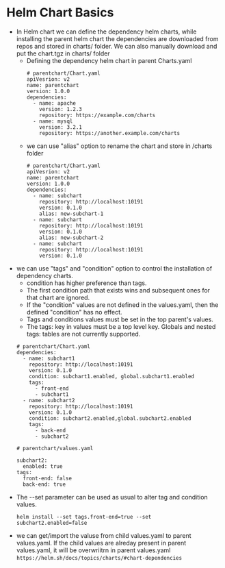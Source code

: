 # Helm Chart Basics

* In Helm chart we can define the dependency helm charts, while installing the parent helm chart the dependencies are downloaded from repos and stored in charts/ folder. We can also manually download and put the chart.tgz in charts/ folder
  * Defining the dependency helm chart in parent Charts.yaml
    ```
    # parentchart/Chart.yaml
    apiVesrion: v2
    name: parentchart
    version: 1.0.0
    dependencies:
      - name: apache
        version: 1.2.3
        repository: https://example.com/charts
      - name: mysql
        version: 3.2.1
        repository: https://another.example.com/charts
    ```
  * we can use "alias" option to rename the chart and store in /charts folder
    ```
    # parentchart/Chart.yaml
    apiVesrion: v2
    name: parentchart
    version: 1.0.0
    dependencies:
      - name: subchart
        repository: http://localhost:10191
        version: 0.1.0
        alias: new-subchart-1
      - name: subchart
        repository: http://localhost:10191
        version: 0.1.0
        alias: new-subchart-2
      - name: subchart
        repository: http://localhost:10191
        version: 0.1.0
    ```
* we can use "tags" and "condition" option to control the installation of dependency charts. 
  * condition has higher preference than tags.
  * The first condition path that exists wins and subsequent ones for that chart are ignored.
  * If the "condition" values are not defined in the values.yaml, then the defined "condition" has no effect.
  * Tags and conditions values must be set in the top parent's values.
  * The tags: key in values must be a top level key. Globals and nested tags: tables are not currently supported.
  ```
  # parentchart/Chart.yaml
  dependencies:
    - name: subchart1
      repository: http://localhost:10191
      version: 0.1.0
      condition: subchart1.enabled, global.subchart1.enabled
      tags:
        - front-end
        - subchart1
    - name: subchart2
      repository: http://localhost:10191
      version: 0.1.0
      condition: subchart2.enabled,global.subchart2.enabled
      tags:
        - back-end
        - subchart2
  ```
  ```
  # parentchart/values.yaml

  subchart2:
    enabled: true
  tags:
    front-end: false
    back-end: true
  ```
* The --set parameter can be used as usual to alter tag and condition values.
  ```
  helm install --set tags.front-end=true --set subchart2.enabled=false
  ```
* we can get/import the valuse from child values.yaml to parent values.yaml. If the child values are alreday present in parent values.yaml, it will be overwriitrn in parent values.yaml `https://helm.sh/docs/topics/charts/#chart-dependencies` 
